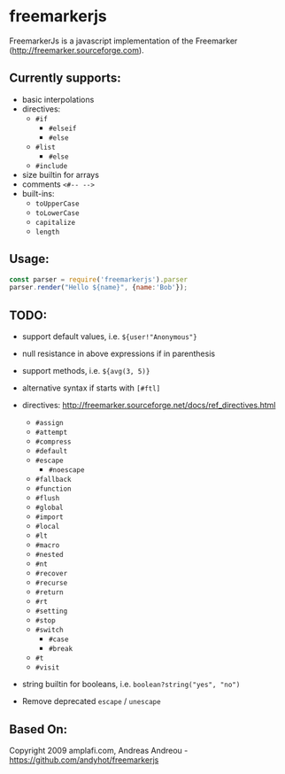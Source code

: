 # freemarkerjs

FreemarkerJs is a javascript implementation of the Freemarker (http://freemarker.sourceforge.com).

## Currently supports:
  - basic interpolations
  - directives:
    - `#if`
      - `#elseif`
      - `#else`
    - `#list`
      - `#else`
    - `#include`
  - size builtin for arrays
  - comments `<#-- -->`
  - built-ins:
    - `toUpperCase`
    - `toLowerCase`
    - `capitalize`
    - `length`

## Usage:
```js
const parser = require('freemarkerjs').parser
parser.render("Hello ${name}", {name:'Bob'});
```

## TODO:
  - support default values, i.e. `${user!"Anonymous"}`
  - null resistance in above expressions if in parenthesis
  - support methods, i.e. `${avg(3, 5)}`
  - alternative syntax if starts with `[#ftl]`
  - directives: http://freemarker.sourceforge.net/docs/ref_directives.html
    - `#assign`
    - `#attempt`
    - `#compress`
    - `#default`
    - `#escape`
      - `#noescape`
    - `#fallback`
    - `#function`
    - `#flush`
    - `#global`
    - `#import`
    - `#local`
    - `#lt`
    - `#macro`
    - `#nested`
    - `#nt`
    - `#recover`
    - `#recurse`
    - `#return`
    - `#rt`
    - `#setting`
    - `#stop`
    - `#switch`
      - `#case`
      - `#break`
    - `#t`
    - `#visit`

  - string builtin for booleans, i.e. `boolean?string("yes", "no")`
  - Remove deprecated `escape` / `unescape`

## Based On:
Copyright 2009 amplafi.com, Andreas Andreou - https://github.com/andyhot/freemarkerjs
